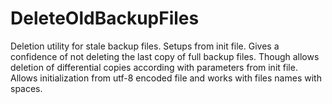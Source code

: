 # DeleteOldBackupFiles
Deletion utility for stale backup files. Setups from init file.
Gives a confidence of not deleting the last copy of full backup files.
Though allows deletion of differential copies according with parameters from init file.
Allows initialization  from utf-8 encoded file and works with files names with spaces.


